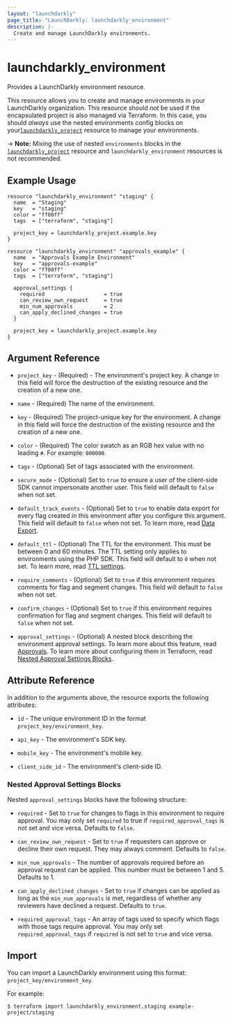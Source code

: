 ```yaml
---
layout: "launchdarkly"
page_title: "LaunchDarkly: launchdarkly_environment"
description: |-
  Create and manage LaunchDarkly environments.
---
```


# launchdarkly_environment

Provides a LaunchDarkly environment resource.

This resource allows you to create and manage environments in your LaunchDarkly organization. This resource should _not_ be used if the encapsulated project is also managed via Terraform. In this case, you should _always_ use the nested environments config blocks on your[`launchdarkly_project`](/docs/providers/launchdarkly/r/project.html) resource to manage your environments.

-> **Note:** Mixing the use of nested `environments` blocks in the [`launchdarkly_project`](/docs/providers/launchdarkly/r/project.html) resource and `launchdarkly_environment` resources is not recommended.

## Example Usage

```hcl
resource "launchdarkly_environment" "staging" {
  name  = "Staging"
  key   = "staging"
  color = "ff00ff"
  tags  = ["terraform", "staging"]

  project_key = launchdarkly_project.example.key
}
```

```hcl
resource "launchdarkly_environment" "approvals_example" {
  name  = "Approvals Example Environment"
  key   = "approvals-example"
  color = "ff00ff"
  tags  = ["terraform", "staging"]

  approval_settings {
    required                   = true
    can_review_own_request     = true
    min_num_approvals          = 2
    can_apply_declined_changes = true
  }

  project_key = launchdarkly_project.example.key
}
```

## Argument Reference

- `project_key` - (Required) - The environment's project key. A change in this field will force the destruction of the existing resource and the creation of a new one.

- `name` - (Required) The name of the environment.

- `key` - (Required) The project-unique key for the environment. A change in this field will force the destruction of the existing resource and the creation of a new one.

- `color` - (Required) The color swatch as an RGB hex value with no leading `#`. For example: `000000`.

- `tags` - (Optional) Set of tags associated with the environment.

- `secure_mode` - (Optional) Set to `true` to ensure a user of the client-side SDK cannot impersonate another user. This field will default to `false` when not set.

- `default_track_events` - (Optional) Set to `true` to enable data export for every flag created in this environment after you configure this argument. This field will default to `false` when not set. To learn more, read [Data Export](https://docs.launchdarkly.com/docs/data-export).

- `default_ttl` - (Optional) The TTL for the environment. This must be between 0 and 60 minutes. The TTL setting only applies to environments using the PHP SDK. This field will default to `0` when not set. To learn more, read [TTL settings](https://docs.launchdarkly.com/docs/environments#section-ttl-settings).

- `require_comments` - (Optional) Set to `true` if this environment requires comments for flag and segment changes. This field will default to `false` when not set.

- `confirm_changes` - (Optional) Set to `true` if this environment requires confirmation for flag and segment changes. This field will default to `false` when not set.

- `approval_settings` - (Optional) A nested block describing the environment approval settings. To learn more about this feature, read [Approvals](https://docs.launchdarkly.com/home/feature-workflows/approvals). To learn more about configuring them in Terraform, read [Nested Approval Settings Blocks](#nested-approval-settings-blocks).

## Attribute Reference

In addition to the arguments above, the resource exports the following attributes:

- `id` - The unique environment ID in the format `project_key/environment_key`.

- `api_key` - The environment's SDK key.

- `mobile_key` - The environment's mobile key.

- `client_side_id` - The environment's client-side ID.

### Nested Approval Settings Blocks

Nested `approval_settings` blocks have the following structure:

- `required` - Set to `true` for changes to flags in this environment to require approval. You may only set `required` to true if `required_approval_tags` is not set and vice versa. Defaults to `false`.

- `can_review_own_request` - Set to `true` if requesters can approve or decline their own request. They may always comment. Defaults to `false`.

- `min_num_approvals` - The number of approvals required before an approval request can be applied. This number must be between 1 and 5. Defaults to 1.

- `can_apply_declined_changes` - Set to `true` if changes can be applied as long as the `min_num_approvals` is met, regardless of whether any reviewers have declined a request. Defaults to `true`.

- `required_approval_tags` - An array of tags used to specify which flags with those tags require approval. You may only set `required_approval_tags` if `required` is not set to `true` and vice versa.

## Import

You can import a LaunchDarkly environment using this format: `project_key/environment_key`.

For example:

```
$ terraform import launchdarkly_environment.staging example-project/staging
```
